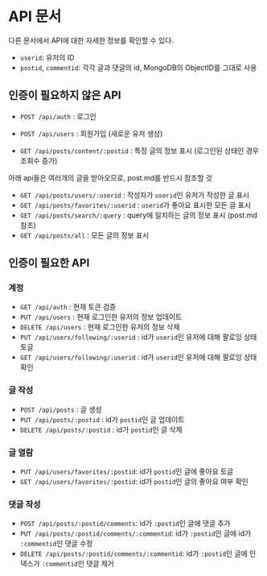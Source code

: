 API 문서
=======

다른 문서에서 API에 대한 자세한 정보를 확인할 수 있다.
- `userid`: 유저의 ID
- `postid`, `commentid`: 각각 글과 댓글의 id, MongoDB의 ObjectID를 그대로 사용

인증이 필요하지 않은 API
--------------------

- `POST /api/auth` : 로그인
- `POST /api/users` : 회원가입 (새로운 유저 생성)

- `GET /api/posts/content/:postid` : 특정 글의 정보 표시 (로그인된 상태인 경우 조회수 증가)

아래 api들은 여러개의 글을 받아오므로, post.md를 반드시 참조할 것
- `GET /api/posts/users/:userid` : 작성자가 `userid`인 유저가 작성한 글 표시
- `GET /api/posts/favorites/:userid` : `userid`가 좋아요 표시한 모든 글 표시
- `GET /api/posts/search/:query` : query에 일치하는 글의 정보 표시 (post.md 참조)
- `GET /api/posts/all` : 모든 글의 정보 표시

인증이 필요한 API
--------------

### 계정

- `GET /api/auth` : 현재 토큰 검증
- `PUT /api/users` : 현재 로그인한 유저의 정보 업데이트
- `DELETE /api/users` : 현재 로그인한 유저의 정보 삭제
- `PUT /api/users/following/:userid` : id가 `userid`인 유저에 대해 팔로잉 상태 토글
- `GET /api/users/following/:userid` : id가 `userid`인 유저에 대해 팔로잉 상태 확인

### 글 작성

- `POST /api/posts` : 글 생성
- `PUT /api/posts/:postid` : id가 `postid`인 글 업데이트
- `DELETE /api/posts/:postid` : id가 `postid`인 글 삭제

### 글 열람

- `PUT /api/users/favorites/:postid`: id가 `postid`인 글에 좋아요 토글
- `GET /api/users/favorites/:postid`: id가 `postid`인 글의 좋아요 여부 확인

### 댓글 작성

- `POST /api/posts/:postid/comments`: id가 `:postid`인 글에 댓글 추가
- `PUT /api/posts/:postid/comments/:commentid`: id가 `:postid`인 글에 id가 `:commentid`인 댓글 수정
- `DELETE /api/posts/:postid/comments/:commentid`: id가 `:postid`인 글에 인덱스가 `:commentid`인 댓글 제거
